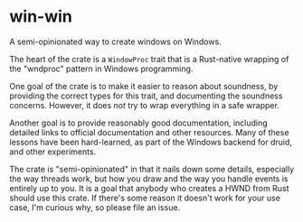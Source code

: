 # win-win

A semi-opinionated way to create windows on Windows.

The heart of the crate is a `WindowProc` trait that is a Rust-native wrapping of the "wndproc" pattern in Windows programming.

One goal of the crate is to make it easier to reason about soundness, by providing the correct types for this trait, and documenting the soundness concerns. However, it does *not* try to wrap everything in a safe wrapper.

Another goal is to provide reasonably good documentation, including detailed links to official documentation and other resources. Many of these lessons have been hard-learned, as part of the Windows backend for druid, and other experiments.

The crate is "semi-opinionated" in that it nails down some details, especially the way threads work, but how you draw and the way you handle events is entirely up to you. It is a goal that anybody who creates a HWND from Rust should use this crate. If there's some reason it doesn't work for your use case, I'm curious why, so please file an issue.

